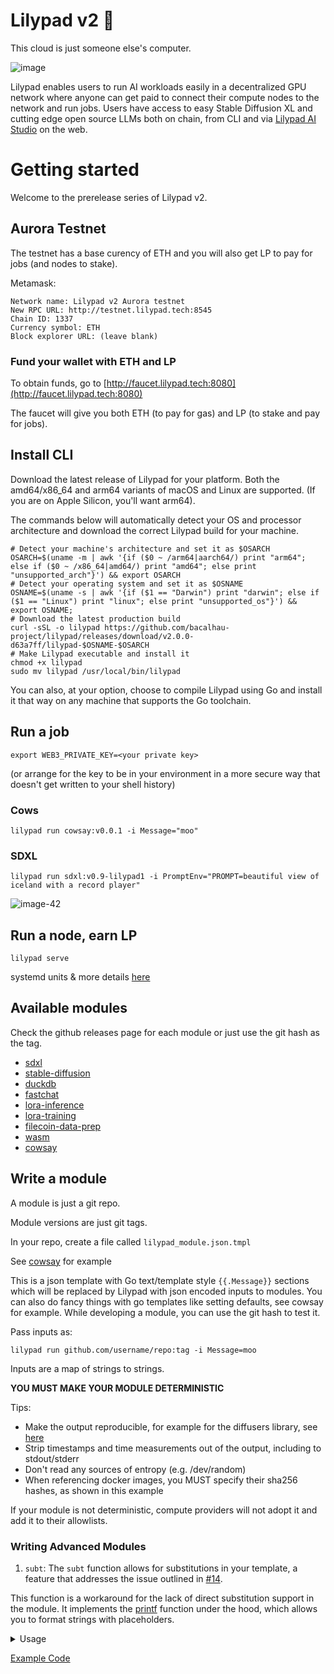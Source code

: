 # Lilypad v2 🍃

This cloud is just someone else's computer.

![image](https://github.com/bacalhau-project/lilypad/assets/264658/d91dad9a-ca46-43d4-a94b-d33454efc7ae)

Lilypad enables users to run AI workloads easily in a decentralized GPU network where anyone can get paid to connect their compute nodes to the network and run jobs. Users have access to easy Stable Diffusion XL and cutting edge open source LLMs both on chain, from CLI and via [Lilypad AI Studio](https://lilypad.tech) on the web.

# Getting started

Welcome to the prerelease series of Lilypad v2.

## Aurora Testnet

The testnet has a base curency of ETH and you will also get LP to pay for jobs (and nodes to stake).

Metamask:

```
Network name: Lilypad v2 Aurora testnet
New RPC URL: http://testnet.lilypad.tech:8545
Chain ID: 1337
Currency symbol: ETH
Block explorer URL: (leave blank)
```

### Fund your wallet with ETH and LP

To obtain funds, go to [http://faucet.lilypad.tech:8080](http://faucet.lilypad.tech:8080)

The faucet will give you both ETH (to pay for gas) and LP (to stake and pay for jobs).

## Install CLI

Download the latest release of Lilypad for your platform. Both the amd64/x86_64 and arm64 variants of macOS and Linux are supported. (If you are on Apple Silicon, you'll want arm64).

The commands below will automatically detect your OS and processor architecture and download the correct Lilypad build for your machine.

```
# Detect your machine's architecture and set it as $OSARCH
OSARCH=$(uname -m | awk '{if ($0 ~ /arm64|aarch64/) print "arm64"; else if ($0 ~ /x86_64|amd64/) print "amd64"; else print "unsupported_arch"}') && export OSARCH
# Detect your operating system and set it as $OSNAME
OSNAME=$(uname -s | awk '{if ($1 == "Darwin") print "darwin"; else if ($1 == "Linux") print "linux"; else print "unsupported_os"}') && export OSNAME;
# Download the latest production build
curl -sSL -o lilypad https://github.com/bacalhau-project/lilypad/releases/download/v2.0.0-d63a7ff/lilypad-$OSNAME-$OSARCH
# Make Lilypad executable and install it
chmod +x lilypad
sudo mv lilypad /usr/local/bin/lilypad
```

You can also, at your option, choose to compile Lilypad using Go and install it that way on any machine that supports the Go toolchain.

## Run a job

```
export WEB3_PRIVATE_KEY=<your private key>
```
(or arrange for the key to be in your environment in a more secure way that doesn't get written to your shell history)


### Cows

```
lilypad run cowsay:v0.0.1 -i Message="moo"
```


### SDXL

```
lilypad run sdxl:v0.9-lilypad1 -i PromptEnv="PROMPT=beautiful view of iceland with a record player"
```

![image-42](https://github.com/bacalhau-project/lilypad/assets/264658/d48bb897-79a0-4f3a-b938-e85a8cfa3f0e)

## Run a node, earn LP

```
lilypad serve
```

systemd units & more details [here](https://github.com/bacalhau-project/lilypad/tree/main/ops)

## Available modules

Check the github releases page for each module or just use the git hash as the tag.

* [sdxl](https://github.com/bacalhau-project/lilypad-module-sdxl)
* [stable-diffusion](https://github.com/bacalhau-project/lilypad-module-stable-diffusion)
* [duckdb](https://github.com/bacalhau-project/lilypad-module-duckdb)
* [fastchat](https://github.com/bacalhau-project/lilypad-module-fastchat)
* [lora-inference](https://github.com/bacalhau-project/lilypad-module-lora-inference)
* [lora-training](https://github.com/bacalhau-project/lilypad-module-lora-training)
* [filecoin-data-prep](https://github.com/bacalhau-project/lilypad-module-filecoin-data-prep)
* [wasm](https://github.com/bacalhau-project/lilypad-module-wasm)
* [cowsay](https://github.com/bacalhau-project/lilypad-module-cowsay)


## Write a module

A module is just a git repo.

Module versions are just git tags.

In your repo, create a file called `lilypad_module.json.tmpl`

See [cowsay](https://github.com/bacalhau-project/lilypad-module-cowsay) for example

This is a json template with Go text/template style `{{.Message}}` sections which will be replaced by Lilypad with json encoded inputs to modules. You can also do fancy things with go templates like setting defaults, see cowsay for example. While developing a module, you can use the git hash to test it.

Pass inputs as:

```
lilypad run github.com/username/repo:tag -i Message=moo
```

Inputs are a map of strings to strings.

**YOU MUST MAKE YOUR MODULE DETERMINISTIC**

Tips:
* Make the output reproducible, for example for the diffusers library, see [here](https://huggingface.co/docs/diffusers/using-diffusers/reproducibility)
* Strip timestamps and time measurements out of the output, including to stdout/stderr
* Don't read any sources of entropy (e.g. /dev/random)
* When referencing docker images, you MUST specify their sha256 hashes, as shown in this example

If your module is not deterministic, compute providers will not adopt it and add it to their allowlists.


### Writing Advanced Modules

1. `subt`:
The `subt` function allows for substitutions in your template, a feature that addresses the issue outlined in [#14](https://github.com/bacalhau-project/lilypad/issues/14).

This function is a workaround for the lack of direct substitution support in the module. It implements the [printf](https://pkg.go.dev/text/template#Template.Funcs) function under the hood, which allows you to format strings with placeholders.

<details>
  <summary> 
    Usage   
  </summary>
    The `subt` function can be used in the same way as the `printf` function in Go. You pass in a format string, followed by values that correspond to the placeholders in the format string.
    ```
    const templateText = `
    {{ subt "Hello %s" .name }}
    `
    ```
</details>

[Example Code](https://go.dev/play/p/oBgc2Cetug3)
